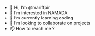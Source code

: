 - 👋 Hi, I’m @mariffpir
- 👀 I’m interested in NAMADA
- 🌱 I’m currently learning coding
- 💞️ I’m looking to collaborate on projects
- 📫 How to reach me ?

<!---
mariffpir/mariffpir is a ✨ special ✨ repository because its `README.md` (this file) appears on your GitHub profile.
You can click the Preview link to take a look at your changes.
--->

